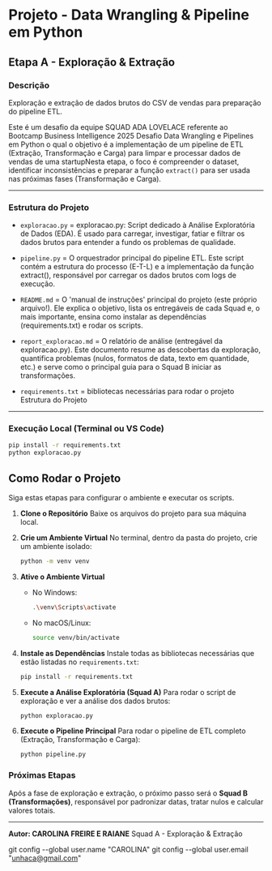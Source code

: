 # Projeto - Data Wrangling & Pipeline em Python

## Etapa A - Exploração & Extração

###  Descrição
Exploração e extração de dados brutos do CSV de vendas para preparação do pipeline ETL.

Este é um desafio da equipe SQUAD ADA LOVELACE  referente ao Bootcamp Business Intelligence 2025 Desafio Data Wrangling e Pipelines em Python  o qual o objetivo é a implementação de um pipeline de ETL (Extração, Transformação e Carga) 
para limpar e processar dados de vendas de uma startupNesta etapa, o foco é compreender o dataset, identificar inconsistências e preparar a função `extract()` para ser usada nas próximas fases (Transformação e Carga). 

---

### Estrutura do Projeto
- `exploracao.py` = exploracao.py: Script dedicado à Análise Exploratória de Dados (EDA). É usado para carregar, investigar, fatiar e filtrar os dados brutos para entender a fundo os problemas de qualidade.

- `pipeline.py` = O orquestrador principal do pipeline ETL. Este script contém a estrutura do processo (E-T-L) e a implementação da função extract(), responsável por carregar os dados brutos com logs de execução.

- `README.md` = O 'manual de instruções' principal do projeto (este próprio arquivo!). Ele explica o objetivo, lista os entregáveis de cada Squad e, o mais importante, ensina como instalar as dependências (requirements.txt) e rodar os scripts.

- `report_exploracao.md` = O relatório de análise (entregável da exploracao.py). Este documento resume as descobertas da exploração, quantifica problemas (nulos, formatos de data, texto em quantidade, etc.) e serve como o principal guia para o Squad B iniciar as transformações.

- `requirements.txt` = bibliotecas necessárias para rodar o projeto Estrutura do Projeto

---

###  Execução Local (Terminal ou VS Code)

```bash
pip install -r requirements.txt
python exploracao.py
```

##  Como Rodar o Projeto

Siga estas etapas para configurar o ambiente e executar os scripts.

1.  **Clone o Repositório**
    Baixe os arquivos do projeto para sua máquina local.

2.  **Crie um Ambiente Virtual**
    No terminal, dentro da pasta do projeto, crie um ambiente isolado:

    ```bash
    python -m venv venv
    ```

3.  **Ative o Ambiente Virtual**

      * No Windows:
        ```bash
        .\venv\Scripts\activate
        ```
      * No macOS/Linux:
        ```bash
        source venv/bin/activate
        ```

4.  **Instale as Dependências**
    Instale todas as bibliotecas necessárias que estão listadas no `requirements.txt`:

    ```bash
    pip install -r requirements.txt
    ```

5.  **Execute a Análise Exploratória (Squad A)**
    Para rodar o script de exploração e ver a análise dos dados brutos:

    ```bash
    python exploracao.py
    ```

6.  **Execute o Pipeline Principal**
    Para rodar o pipeline de ETL completo (Extração, Transformação e Carga):

    ```bash
    python pipeline.py
    ```

###  Próximas Etapas
Após a fase de exploração e extração, o próximo passo será o **Squad B (Transformações)**, responsável por padronizar datas, tratar nulos e calcular valores totais.

---

 **Autor: CAROLINA FREIRE E RAIANE** Squad A - Exploração & Extração  

git config --global user.name "CAROLINA"
git config --global user.email "unhaca@gmail.com"